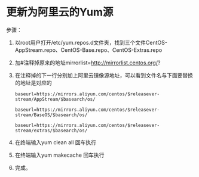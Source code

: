 # 更新为阿里云的Yum源

步骤：

1. 以root用户打开/etc/yum.repos.d文件夹，找到三个文件CentOS-AppStream.repo、CentOS-Base.repo、CentOS-Extras.repo

2. 加#注释掉原来的地址mirrorlist=http://mirrorlist.centos.org/?

3. 在注释掉的下一行分别加上阿里云镜像源地址，可以看到文件名与下面要替换的地址是对应的
    ```
    baseurl=https://mirrors.aliyun.com/centos/$releasever-stream/AppStream/$basearch/os/
    
    baseurl=https://mirrors.aliyun.com/centos/$releasever-stream/BaseOS/$basearch/os/
    
    baseurl=https://mirrors.aliyun.com/centos/$releasever-stream/extras/$basearch/os/
    ```
   
4. 在终端输入yum clean all 回车执行

5. 在终端输入yum makecache 回车执行

6. 完成。